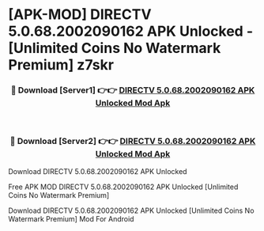 # [APK-MOD] DIRECTV 5.0.68.2002090162 APK Unlocked - [Unlimited Coins No Watermark Premium] z7skr



<div align="center">
<h3>🔴 Download [Server1] 👉👉 <a href="https://momento.my/?title=DIRECTV_5.0.68.2002090162_APK_Unlocked">DIRECTV 5.0.68.2002090162 APK Unlocked Mod Apk</a></h3><br>

<h3>🔴 Download [Server2] 👉👉 <a href="https://momento.my/?title=DIRECTV_5.0.68.2002090162_APK_Unlocked">DIRECTV 5.0.68.2002090162 APK Unlocked Mod Apk</a></h3>
</div>



Download DIRECTV 5.0.68.2002090162 APK Unlocked 

Free APK MOD DIRECTV 5.0.68.2002090162 APK Unlocked [Unlimited Coins No Watermark Premium]

Download DIRECTV 5.0.68.2002090162 APK Unlocked [Unlimited Coins No Watermark Premium] Mod For Android
